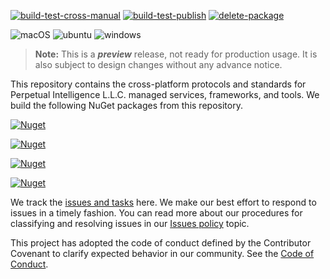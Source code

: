 [![build-test-cross-manual](https://github.com/perpetualintelligence/protocols/actions/workflows/build-test-cross-manual.yml/badge.svg)](https://github.com/perpetualintelligence/protocols/actions/workflows/build-test-cross-manual.yml)
[![build-test-publish](https://github.com/perpetualintelligence/protocols/actions/workflows/build-test-publish.yml/badge.svg)](https://github.com/perpetualintelligence/protocols/actions/workflows/build-test-publish.yml)
[![delete-package](https://github.com/perpetualintelligence/protocols/actions/workflows/delete-packages.yml/badge.svg)](https://github.com/perpetualintelligence/protocols/actions/workflows/delete-packages.yml)

![macOS](https://img.shields.io/badge/macOS-Catalina%2010.15-blue?style=flat-square&logo=macos)
![ubuntu](https://img.shields.io/badge/linux-ubuntu--20.04-blue?style=flat-square&logo=ubuntu)
![windows](https://img.shields.io/badge/windows-2019-blue?style=flat-square&logo=windows)

> **Note:** This is a ***preview*** release, not ready for production usage. It is also subject to design changes without any advance notice.

This repository contains the cross-platform protocols and standards for Perpetual Intelligence L.L.C. managed services, frameworks, and tools. We build the following NuGet packages from this repository.

[![Nuget](https://img.shields.io/nuget/vpre/PerpetualIntelligence.Shared?label=PerpetualIntelligence.Shared)](https://www.nuget.org/packages/PerpetualIntelligence.Shared)

[![Nuget](https://img.shields.io/nuget/vpre/PerpetualIntelligence.Test?label=PerpetualIntelligence.Test)](https://www.nuget.org/packages/PerpetualIntelligence.Test)

[![Nuget](https://img.shields.io/nuget/vpre/PerpetualIntelligence.Protocols?label=PerpetualIntelligence.Protocols)](https://www.nuget.org/packages/PerpetualIntelligence.Protocols)

[![Nuget](https://img.shields.io/nuget/vpre/PerpetualIntelligence.Protocols.Defaults?label=PerpetualIntelligence.Protocols.Defaults)](https://www.nuget.org/packages/PerpetualIntelligence.Protocols.Defaults)

We track the [issues and tasks](https://github.com/perpetualintelligence/protocols/issues) here. We make our best effort to respond to issues in a timely fashion. You can read more about our procedures for classifying and resolving issues in our [Issues policy](https://terms.perpetualintelligence.com/articles/issues_policy.html) topic.

This project has adopted the code of conduct defined by the Contributor Covenant to clarify expected behavior in our community.
See the [Code of Conduct](https://terms.perpetualintelligence.com/articles/CODE_OF_CONDUCT.html).
